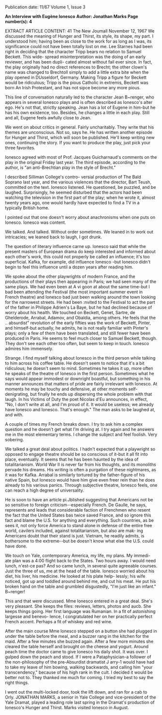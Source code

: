 Publication date: 11/67
Volume 1, Issue 3

**An Interview with Eugène Ionesco**
**Author: Jonathan Marks**
**Page number(s): 4**

EXTRACT ARTICLE CONTENT:
41 The New Joumall November 12, 1967 
We discussed the meaning of Hunger 
and Thirst, its style, its shape, my part. 
I understood him; having been as close to 
the work for as long as I was, its 
significance could not have been totally 
lost on me. Lee Starnes had been right in 
deciding that the character Tripp bears no 
relation to Samuel Beckett. This wide-
spread misinterpretation was the doing of 
an early reviewer, and has been dupli-
cated almost without fail ever since. In 
fact, the play originally had no direct 
references to Brecht; the other clown's 
name was changed to Brechtoll simply to 
add a little extra bite when the play 
opened in DUsseldorf, Germany. Making 
Tripp a figure for Beckett would be 
ridiculous; Tripp is the pious Catholic 
in extremis, Beckett was born An Irish 
Protestant, and has not sipce become any 
more pious. 


This line of conversation naturally led 
to the character Jean B~renger, who 
appears in several Ionesco plays and is 
often described as Ionesco's alter ego. He's 
not that, strictly speaking. Jean has a lot 
of Eugene in him-but he has his own 
existence, too. Besides, he changes a 
little in each play. Still and all, Eugene 
feels awfully close to Jean. 


We went on about critics in general. 
Fairly uncharitably. They write that his 
themes are unconscious. Not so, says he. 
He has written another episode for 
Hunger and Thirst, which will soon be 
published. He'll keep writing new ones, 
continuing the story. If you want to 
produce the play, just pick your three 
favorites. 


Ionesco agreed with most of Prof. 
Jacques Guicharnaud's comments on the 
play in the original Friday last year. The 
third episode, according to the author, 
is "an anti-Brechtian play in the style of 
Brecht." 


I described Silliman College's contro-
versial production of The Bald Soprano 
last year, and the various violences that 
the director, Bart Teush, committed on the 
text. Ionesco listened. He questioned, be 
puzzled, and be laughed. Surprisingly, he 
seemed disturbed that the actors had been 
watching the television in the first part of 
the play; when he wrote it, almost twenty 
years ago, one would hardly have expected 
to find a TV in a typically British home. 


I pointed out that one doesn't worry about 
anachronisms when one puts on Ionesco. 
Ionesco was content. 


We talked. And talked. Without order 
sometimes. We leaned in to work out 
intricacies; we leaned back to laugh, I got 
drunk. 


The question of literary influence carne 
up. Ionesco said that while the present 
masters of European drama do keep 
interested and informed about each 
other's work, this could not properly be 
called an influence; it's too superficial. 
Kafka, for example, did influence Ionesco 
-but Ionesco didn't begin to feel this 
influence until a dozen years after reading 
him. 


We spoke about the other playwrights of 
modern France, and the productions of 
their plays then appearing in Paris; we 
had seen many of the same plays. We had 
even been at A vi goon at about the same 
time-but I bad been attending the 
Festival (the most important summer 
event in French theatre) and Ionesco bad 
just been walking around the town looking 
for the narrowest streets. He had been 
:nvited to the Festival to act the part of 
the father in Philippe Adrien's La Baye, 
but he had declined because of worry 
about his health. We touched on Beckett, 
Genet, Sartre, de Ghelderode, Arrabal, 
Adamov, and Obaldia, among others. He 
feels that the .. absurdist" revolution of 
the early fifties was the work of Beckett, 
Pinter, and himself-but actually, he 
admits, he is not really familiar with 
Pinter's plays; only a few of them have 
been translated, and still fewer have been 
produced in Paris. He seems to feel much 
closer to Samuel Beckett, though. They 
don't see each other too often, but seem to 
keep in touch. lonesco admires him 
immensely. 


Strange. I find myself talking about 
Ionesco in the third person while talking 
to him across his coffee table. He doesn't 
seem to notice that it's a bit ridiculous; 
he doesn't seem to mind. Sometimes he 
takes it up, more often he speaks of the 
theatre of Ionesco in the first person. 
Sometimes what he says would appear 
immodest or downright boastful, but 
something in his manner announces that 
matters of pride are fairly irrelevant with 
Ionesco. At moments he may be touchy 
and defensive, at other moments self-
denigrating, but finally he ends up 
dispersing the whole problem with that 
laugh. In his Victims of Duty the poet 
Nicolas d'Eu announces, in effect, "No, I 
don't write at all, and I'm proud of it. It 
would be useless; we already have Ionesco 
and Ionesco. That's enough." The man 
asks to be laughed at, and with. 


A couple of times my French breaks 
down. I try to ask him a complex question 
and he doesn't get what I'm driving at. 
I try again and he answers me in the most 
elementary terms. I change the subject 
and feel foolish. Very sobering. 


We talked a great deal about politics. I 
hadn't expected that a playwright so 
opposed to engage theatre should be so 
conscious of it-but it all fit into place, 
eventually. It seems that he has been 
haunted by the idea of totalitarianism. 
World War II is never far from his 
thoughts, and its monoliths pervade his 
dreams. His writing is often a purgation of 
these nightmares, as it was for Kafka. 
Arrabal is similarly tortured by the 
father-figure of his native Spain, but 
Ionesco would have him give even freer 
rein than he does already to his various 
panics. Through subjective theatre, 
Ionesco feels, one can reach a high degree 
of universality. 


He is soon to have an article pi.Jblished 
suggesting that Americans not be so 
sensitive to foreign criticism--especially 
French. De Gaulle, he says, represents and 
leads that considerable faction of 
Frenchmen who resent the fact that the 
United States bas twice saved France, 
and so ignore this fact and blame the 
U.S. for anything and everything. Such 
countries, as be sees it, not only force 
America to stand alone in defense of the 
entire free world, cavilers included, 
against totalitarianism, but also are mak-
ing Americans doubt that their stand is 
just. Vietnam, he readily admits, is 
bothersome to the extreme--but be 
doesn't know what else the U.S. could 
have done. 


We touch on Yale, contemporary 
America, my life, my plans. My immedi-
ate plan was a 4:00 flight back to the 
States. Two hours away. I would need 
lunch, n'est-ce pas? And so came lunch, 
in several quite agreeable courses. Just the 
three of us, me at the head of the table. 
Ionesco worried about his diet, his liver, 
his medicine. He looked at his plate help-
lessly; his wife noticed, got up and 
toddled around behind me, and cut his 
meat. He put his broken hand on the 
table and grumbled disgustedly, "I'm 
just like an infant." B~renger! 


This and that were discussed. Mme 
lonesco entered in a great deal. She's 
very pleasant. She keeps the files: reviews, 
letters, photos and aucb. She keeps things 
going. Her first language was Rumanian. 
In a fit of astonishing largesse and benevo-
lence, I congratulated her on her 
practically perfect French accent. Perhaps 
a fit of whiskey and red wine. 


After the main course Mme Ionesco 
stepped on a button she had plugged in 
under the table before the meal, and a 
buzzer rang in the kitchen for the maid. 
After a few minutes she buzzed again. 
After a few more minutes she cleared the 
table herself and brought on the cheese 
and yogurt. Around peach time the 
doctor came to give Ionesco his daily shot. 
It was over. I gulped down the peach 
and stood. If I were a Pataphysician-a 
follower of the non-philosophy of the 
pre-Absurdist dramatist J arry-1 would 
have had to take my leave of him bowing, 
walking backwards, and calling him 
"your transcendency," because of his 
high rank in the cult. I decided it would 
be better not to. They thanked me much 
for coming. I tried my best to say the right 
things. 


I went out the multi-locked door, took 
the lift down, and ran for a cab to Orly. 
JONATHAN MARKS, a senior in Yale 
College and vice-president of the Yale 
Dramat, played a leading role last spring 
in the Dramat's production of Ionesco's 
Hunger and Thirst. Marks visited lonesco 
in August.